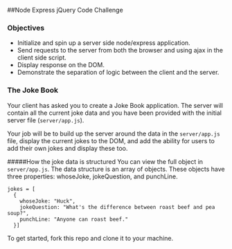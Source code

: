 ##Node Express jQuery Code Challenge

### Objectives
- Initialize and spin up a server side node/express application.
- Send requests to the server from both the browser and using ajax in the client side script.
- Display response on the DOM.
- Demonstrate the separation of logic between the client and the server.

### The Joke Book

Your client has asked you to create a Joke Book application. The server will contain all the current joke data and you have been provided with the initial server file (```server/app.js```).

Your job will be to build up the server around the data in the ```server/app.js``` file, display the current jokes to the DOM, and add the ability for users to add their own jokes and display these too.

#####How the joke data is structured
You can view the full object in ```server/app.js```. The data structure is an array of objects. These objects have three properties: whoseJoke, jokeQuestion, and punchLine.

```
jokes = [
  {
    whoseJoke: "Huck",
    jokeQuestion: "What's the difference between roast beef and pea soup?",
    punchLine: "Anyone can roast beef."
  }]
```

To get started, fork this repo and clone it to your machine.

